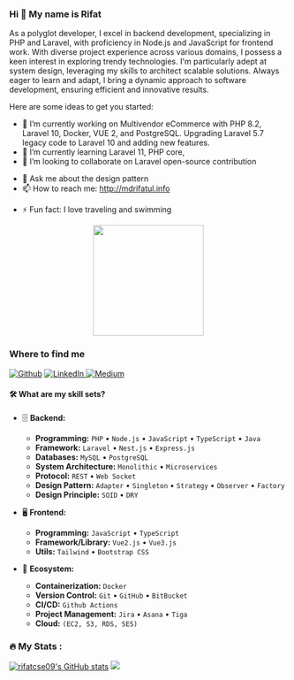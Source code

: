 ### Hi 👋 My name is Rifat
As a polyglot developer, I excel in backend development, specializing in PHP and Laravel, with proficiency in Node.js and JavaScript for frontend work. With diverse project experience across various domains, I possess a keen interest in exploring trendy technologies. I'm particularly adept at system design, leveraging my skills to architect scalable solutions. Always eager to learn and adapt, I bring a dynamic approach to software development, ensuring efficient and innovative results.


<!--**rifatcse09/rifatcse09** is a ✨ _special_ ✨ repository because its `README.md` (this file) appears on your GitHub profile. -->

Here are some ideas to get you started:

- 🔭 I’m currently working on Multivendor eCommerce with PHP 8.2, Laravel 10, Docker, VUE 2, and PostgreSQL. Upgrading Laravel 5.7 legacy code to Laravel 10 and adding new features. 
- 🌱 I’m currently learning Laravel 11, PHP core, 
- 👯 I’m looking to collaborate on Laravel open-source contribution
<!-- - 🤔 I’m looking for help with ...-->
- 💬 Ask me about the design pattern
- 📫 How to reach me: http://mdrifatul.info
<!--- 😄 Pronouns: ...-->
- ⚡ Fun fact: I love traveling and swimming 


<div id="header" align="center">
  <img src="https://media.giphy.com/media/igRW3jH2LcCVzMqi5F/giphy.gif" width="200"/>
</div>

<h3>Where to find me</h3>
<p><a href="https://github.com/rifatcse09" target="_blank"><img alt="Github" src="https://img.shields.io/badge/GitHub-%2312100E.svg?&style=for-the-badge&logo=Github&logoColor=white" /></a> 
 <a href="https://www.linkedin.com/in/rifatcse09/" target="_blank"><img alt="LinkedIn" src="https://img.shields.io/badge/linkedin-%230077B5.svg?&style=for-the-badge&logo=linkedin&logoColor=white" />
 </a> <a href="https://medium.com/@rifatcse09" target="_blank"><img alt="Medium" src="https://img.shields.io/badge/medium-%2312100E.svg?&style=for-the-badge&logo=medium&logoColor=white" /></a>
</p>


<!--### :hammer_and_wrench: Languages and Tools :-->
#### :hammer_and_wrench: What are my skill sets?

- 🗄️ **Backend:**

  - **Programming:** `PHP` • `Node.js` • `JavaScript` • `TypeScript` • `Java`
  - **Framework:** `Laravel` • `Nest.js` • `Express.js` 
  - **Databases:** `MySQL` • `PostgreSQL`
  - **System Architecture:** `Monolithic` • `Microservices`
  - **Protocol:** `REST` • `Web Socket`
  - **Design Pattern:** `Adapter` • `Singleton` • `Strategy`  • `Observer`  • `Factory`
  - **Design Principle:** `SOID` • `DRY`

- 🖥 **Frontend:**

  - **Programming:** `JavaScript` • `TypeScript`
  - **Framework/Library:** `Vue2.js` • `Vue3.js` 
  - **Utils:** `Tailwind` • `Bootstrap CSS`

- 🎡 **Ecosystem:**
  - **Containerization:** `Docker`
  - **Version Control:** `Git` • `GitHub` • `BitBucket`
  - **CI/CD:** `Github Actions`
  - **Project Management:** `Jira` • `Asana` • `Tiga` 
  - **Cloud:** `(EC2, S3, RDS, SES)` 

<!--<h3>My latest posts</h3>
<ul>
  <li><a href="https://github.com/rifatcse09/request_validator"><b>Create a request validator like Laravel</i></li>
  <li><a href="https://github.com/rifatcse09/pet_project"><b>Laravel simple API for experiment</i></li>
  <li><a href="https://github.com/rifatcse09/planning"><b>Institute students plan with Laravel 8 and vue2</b></a></li>
  <li><a href="https://github.com/rifatcse09/api_boilerplate"><b>Laravel API Boilerplate</b></a></li>
  <li><a href="https://github.com/rifatcse09/webapp_test-main"><b> Sample project with Node and Vue</b></a></li>
  <li><a href="https://github.com/rifatcse09/lead_management"><b>Lead management with Laravel 9 as api , vue3, vite, mysql. Creating different rules for users who forget passwords, user activation, contact data record, and state change</i></li>
  <li><a href="https://github.com/rifatcse09/laravel_with_docker"><b>Create Laravel with docker</b></a></li>
 

</ul>-->


### :fire: My Stats :

<a href="http://www.github.com/rifatcse09"><img src="https://github-readme-stats.vercel.app/api?username=rifatcse09&show_icons=true&hide=&count_private=true&title_color=3382ed&text_color=ffffff&icon_color=3382ed&bg_color=1c1917&hide_border=true&show_icons=true" alt="rifatcse09's GitHub stats" /></a>
<a href="http://www.github.com/rifatcse09"><img src="https://github-readme-streak-stats.herokuapp.com/?user=rifatcse09&stroke=ffffff&background=1c1917&ring=0891b2&fire=0891b2&currStreakNum=ffffff&currStreakLabel=0891b2&sideNums=ffffff&sideLabels=ffffff&dates=ffffff&hide_border=true" /></a>

<!--[![Top Langs](https://github-readme-stats.vercel.app/api/top-langs/?username=rifatcse09)](https://github.com/rifatcse09/github-readme-stats)-->
